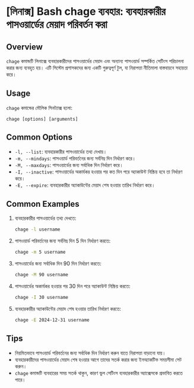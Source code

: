 # [লিনাক্স] Bash chage ব্যবহার: ব্যবহারকারীর পাসওয়ার্ডের মেয়াদ পরিবর্তন করা

## Overview
`chage` কমান্ডটি লিনাক্সে ব্যবহারকারীদের পাসওয়ার্ডের মেয়াদ এবং অন্যান্য পাসওয়ার্ড সম্পর্কিত সেটিংস পরিচালনা করার জন্য ব্যবহৃত হয়। এটি সিস্টেম প্রশাসকদের জন্য একটি গুরুত্বপূর্ণ টুল, যা নিরাপত্তা নীতিমালা বাস্তবায়নে সহায়তা করে।

## Usage
`chage` কমান্ডের মৌলিক সিনট্যাক্স হলো:

```
chage [options] [arguments]
```

## Common Options
- `-l, --list`: ব্যবহারকারীর পাসওয়ার্ডের তথ্য দেখায়।
- `-m, --mindays`: পাসওয়ার্ড পরিবর্তনের জন্য সর্বনিম্ন দিন নির্ধারণ করে।
- `-M, --maxdays`: পাসওয়ার্ডের জন্য সর্বাধিক দিন নির্ধারণ করে।
- `-I, --inactive`: পাসওয়ার্ডের অকার্যকর হওয়ার পর কত দিন পরে অ্যাকাউন্ট নিষ্ক্রিয় হবে তা নির্ধারণ করে।
- `-E, --expire`: ব্যবহারকারীর অ্যাকাউন্টের মেয়াদ শেষ হওয়ার তারিখ নির্ধারণ করে।

## Common Examples
1. ব্যবহারকারীর পাসওয়ার্ডের তথ্য দেখতে:
   ```bash
   chage -l username
   ```

2. পাসওয়ার্ড পরিবর্তনের জন্য সর্বনিম্ন দিন 5 দিন নির্ধারণ করতে:
   ```bash
   chage -m 5 username
   ```

3. পাসওয়ার্ডের জন্য সর্বাধিক দিন 90 দিন নির্ধারণ করতে:
   ```bash
   chage -M 90 username
   ```

4. পাসওয়ার্ডের অকার্যকর হওয়ার পর 30 দিন পরে অ্যাকাউন্ট নিষ্ক্রিয় করতে:
   ```bash
   chage -I 30 username
   ```

5. ব্যবহারকারীর অ্যাকাউন্টের মেয়াদ শেষ হওয়ার তারিখ নির্ধারণ করতে:
   ```bash
   chage -E 2024-12-31 username
   ```

## Tips
- নিয়মিতভাবে পাসওয়ার্ড পরিবর্তনের জন্য সর্বাধিক দিন নির্ধারণ করুন যাতে নিরাপত্তা বাড়ানো যায়।
- ব্যবহারকারীদের পাসওয়ার্ডের মেয়াদ শেষ হওয়ার আগে তাদের সতর্ক করার জন্য ইনঅ্যাকটিভ সময়সীমা সেট করুন।
- `chage` কমান্ডটি ব্যবহারের সময় সতর্ক থাকুন, কারণ ভুল সেটিংস ব্যবহারকারীর অ্যাক্সেসকে প্রভাবিত করতে পারে।